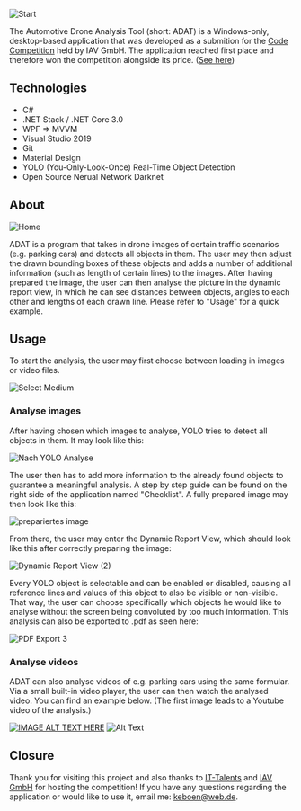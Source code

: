 ![Start](https://user-images.githubusercontent.com/49918134/91304500-dce97c80-e7a9-11ea-97fb-88cfe2390f91.jpg)

The Automotive Drone Analysis Tool (short: ADAT) is a Windows-only, desktop-based application that was developed as a submition for the [Code Competition](https://www.it-talents.de/foerderung/code-competition/code-competition-05-2020) held by IAV GmbH. The application reached first place and therefore won the competition alongside its price. ([See here](https://www.it-talents.de/blog/partnerunternehmen/kevin-holt-den-ersten-platz-bei-der-code-competition-der-iav))

## Technologies

* C#
* .NET Stack / .NET Core 3.0
* WPF => MVVM
* Visual Studio 2019
* Git
* Material Design
* YOLO (You-Only-Look-Once) Real-Time Object Detection
* Open Source Nerual Network Darknet

## About

![Home](https://user-images.githubusercontent.com/49918134/91314517-efb67e00-e7b6-11ea-950b-6606f9aa501f.png)

ADAT is a program that takes in drone images of certain traffic scenarios (e.g. parking cars) and detects all objects in them. The user may then adjust the drawn bounding boxes of these objects and adds a number of additional information (such as length of certain lines) to the images. After having prepared the image, the user can then analyse the picture in the dynamic report view, in which he can see distances between objects, angles to each other and lengths of each drawn line. Please refer to "Usage" for a quick example.

## Usage

To start the analysis, the user may first choose between loading in images or video files.

![Select Medium](https://user-images.githubusercontent.com/49918134/91315866-7750bc80-e7b8-11ea-942d-39e17ca732ea.png)

### Analyse images

After having chosen which images to analyse, YOLO tries to detect all objects in them. It may look like this: 

![Nach YOLO Analyse](https://user-images.githubusercontent.com/49918134/91316613-4d4bca00-e7b9-11ea-88a7-d1d1435546fc.jpg)

The user then has to add more information to the already found objects to guarantee a meaningful analysis. A step by step guide can be found on the right side of the application named "Checklist". A fully prepared image may then look like this:

![prepariertes image](https://user-images.githubusercontent.com/49918134/91317485-65701900-e7ba-11ea-9c62-a782077ac4df.jpg)

From there, the user may enter the Dynamic Report View, which should look like this after correctly preparing the image:

![Dynamic Report View (2)](https://user-images.githubusercontent.com/49918134/91317139-f85c8380-e7b9-11ea-9932-886dc410a53f.jpg)

Every YOLO object is selectable and can be enabled or disabled, causing all reference lines and values of this object to also be visible or non-visible. That way, the user can choose specifically which objects he would like to analyse without the screen being convoluted by too much information. This analysis can also be exported to .pdf as seen here:

![PDF Export 3](https://user-images.githubusercontent.com/49918134/91318650-be8c7c80-e7bb-11ea-9718-9edde572e539.png)

### Analyse videos

ADAT can also analyse videos of e.g. parking cars using the same formular. Via a small built-in video player, the user can then watch the analysed video. You can find an example below. (The first image leads to a Youtube video of the analysis.)

[![IMAGE ALT TEXT HERE](https://img.youtube.com/vi/PYYqB9F9suM/0.jpg)](https://www.youtube.com/watch?v=PYYqB9F9suM) ![Alt Text](https://media.giphy.com/media/QzBAQUfqRPacTG1zV2/giphy.gif)

## Closure

Thank you for visiting this project and also thanks to [IT-Talents](https://www.it-talents.de/) and [IAV GmbH](https://www.iav.com/) for hosting the competition!
If you have any questions regarding the application or would like to use it, email me: keboen@web.de.

